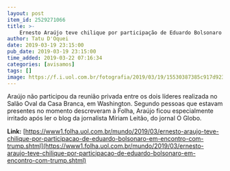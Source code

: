 ```yaml
---
layout: post
item_id: 2529271066
title: >-
    Ernesto Araújo teve chilique por participação de Eduardo Bolsonaro em encontro com Trump
author: Tatu D'Oquei
date: 2019-03-19 23:15:00
pub_date: 2019-03-19 23:15:00
time_added: 2019-03-22 07:16:34
categories: [avisamos]
tags: []
image: https://f.i.uol.com.br/fotografia/2019/03/19/15530387385c917d9238ba5_1553038738_3x2_rt.jpg
---
```


Araújo não participou da reunião privada entre os dois líderes realizada no Salão Oval da Casa Branca, em Washington. Segundo pessoas que estavam presentes no momento descreveram à Folha, Araújo ficou especialmente irritado após ler o blog da jornalista Míriam Leitão, do jornal O Globo.

**Link:** [https://www1.folha.uol.com.br/mundo/2019/03/ernesto-araujo-teve-chilique-por-participacao-de-eduardo-bolsonaro-em-encontro-com-trump.shtml](https://www1.folha.uol.com.br/mundo/2019/03/ernesto-araujo-teve-chilique-por-participacao-de-eduardo-bolsonaro-em-encontro-com-trump.shtml)

